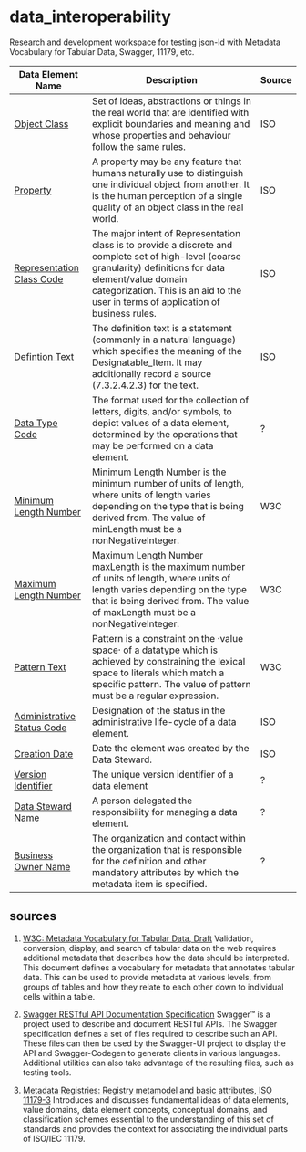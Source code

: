 # data_interoperability
Research and development workspace for testing json-ld with Metadata Vocabulary for Tabular Data, Swagger, 11179, etc.  


<table>
  <thead>
    <tr>
      <th scope="col">Data Element Name</th>
      <th scope="col">Description</th>
      <th scope="col">Source</th>
    </tr>
  </thead>  <tr>
    <td><a href='data_elements/ObjectClass.md' title='Object Class Details'>Object Class</a></td>
    <td>Set of ideas, abstractions or things in the real world that are identified with explicit boundaries and meaning and whose properties and behaviour follow the same rules.</td>
    <td>ISO</td>
  </tr>
  <tr>
    <td><a href='data_elements/Property.md' title='Property Details'>Property</a></td>
    <td>A property may be any feature that humans naturally use to distinguish one individual object from another. It is the human perception of a single quality of an object class in the real world.</td>
    <td>ISO</td>
  </tr>
  <tr>
    <td><a href='data_elements/RepresentationClass.md' title='Representation Class Code Details'>Representation Class Code</a></td>
    <td>The major intent of Representation class is to provide a discrete and complete set of high-level (coarse granularity) definitions for data element/value domain categorization. This is an aid to the user in terms of application of business rules.</td>
    <td>ISO</td>
  </tr>
  <tr>
    <td><a href='data_elements/Definition.md' title='Defintion Text Details'>Defintion Text</a></td>
    <td>The definition text is a statement (commonly in a natural language) which specifies the meaning of the Designatable_Item. It may additionally record a source (7.3.2.4.2.3) for the text.</td>
    <td>ISO</td>
  </tr>
  <tr>
    <td><a href='data_elements/DataTypeCode.md' title='Data Type Code Details'>Data Type Code</a></td>
    <td>The format used for the collection of letters, digits, and/or symbols, to depict values of a data element, determined by the operations that may be performed on a data element.</td>
    <td>?</td>
  </tr>
  <tr>
    <td><a href='data_elements/MinimumLengthNumber.md' title='Minimum Length Number Details'>Minimum Length Number</a></td>
    <td>Minimum Length Number is the minimum number of units of length, where units of length varies depending on the type that is being derived from. The value of minLength must be a nonNegativeInteger.</td>
    <td>W3C</td>
  </tr>
  <tr>
    <td><a href='data_elements/MaximumLengthNumber.md' title='Maximum Length Number Details'>Maximum Length Number</a></td>
    <td>Maximum Length Number maxLength is the maximum number of units of length, where units of length varies depending on the type that is being derived from. The value of maxLength must be a nonNegativeInteger.</td>
    <td>W3C</td>
  </tr>
  <tr>
    <td><a href='data_elements/PatternText.md' title='Pattern Text Details'>Pattern Text</a></td>
    <td>Pattern is a constraint on the ·value space· of a datatype which is achieved by constraining the lexical space to literals which match a specific pattern. The value of pattern must be a regular expression.</td>
    <td>W3C</td>
  </tr>
  <tr>
    <td><a href='data_elements/AdministrativeStatusCode.md' title='Administrative Status Code Details'>Administrative Status Code</a></td>
    <td>Designation of the status in the administrative life-cycle of a data element.</td>
    <td>ISO</td>
  </tr>
  <tr>
    <td><a href='data_elements/CreationDate.md' title='Creation Date Details'>Creation Date</a></td>
    <td>Date the element was created by the Data Steward.</td>
    <td>ISO</td>
  </tr>
  <tr>
    <td><a href='data_elements/VersionIdentifier.md' title='Version Identifier Details'>Version Identifier</a></td>
    <td>The unique version identifier of a data element</td>
    <td>?</td>
  </tr>
  <tr>
    <td><a href='data_elements/DataStewardName.md' title='Data Steward Name Details'>Data Steward Name</a></td>
    <td>A person delegated the responsibility for managing a data element.</td>
    <td>?</td>
  </tr>
  <tr>
    <td><a href='data_elements/BusinessOwnerName.md' title='Business Owner Name Details'>Business Owner Name</a></td>
    <td>The organization and contact within the organization that is responsible for the definition and other mandatory attributes by which the metadata item is specified.</td>
    <td>?</td>
  </tr>
</table>

## sources
1. <a href="http://www.w3.org/TR/2015/WD-tabular-metadata-20150416/">W3C: Metadata Vocabulary for Tabular Data, Draft</a>
Validation, conversion, display, and search of tabular data on the web requires additional metadata that describes how the data should be interpreted. This document defines a vocabulary for metadata that annotates tabular data. This can be used to provide metadata at various levels, from groups of tables and how they relate to each other down to individual cells within a table.

2. <a href="https://github.com/swagger-api/swagger-spec/blob/master/versions/2.0.md">Swagger RESTful API Documentation Specification</a>
Swagger™ is a project used to describe and document RESTful APIs. The Swagger specification defines a set of files required to describe such an API. These files can then be used by the Swagger-UI project to display the API and Swagger-Codegen to generate clients in various languages. Additional utilities can also take advantage of the resulting files, such as testing tools.

3. <a href="http://metadata-standards.org/11179/">Metadata Registries: Registry metamodel and basic attributes, ISO 11179-3</a>
Introduces and discusses fundamental ideas of data elements, value domains, data element concepts, conceptual domains, and classification schemes essential to the understanding of this set of standards and provides the context for associating the individual parts of ISO/IEC 11179.